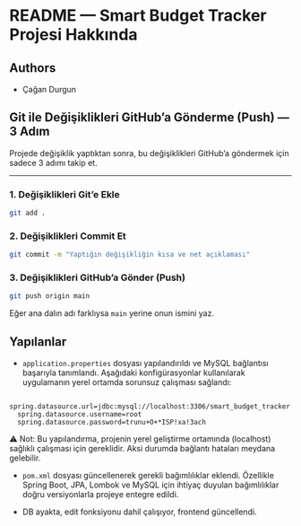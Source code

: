 # README — Smart Budget Tracker Projesi Hakkında

## Authors
- Çağan Durgun

## Git ile Değişiklikleri GitHub’a Gönderme (Push) — 3 Adım
Projede değişiklik yaptıktan sonra, bu değişiklikleri GitHub’a göndermek için sadece 3 adımı takip et.

---

### 1. Değişiklikleri Git’e Ekle
```bash
git add .
```
### 2. Değişiklikleri Commit Et
```bash
git commit -m "Yaptığın değişikliğin kısa ve net açıklaması"
```
### 3. Değişiklikleri GitHub’a Gönder (Push)

```bash
git push origin main
```
Eğer ana dalın adı farklıysa `main` yerine onun ismini yaz.

## Yapılanlar

- `application.properties` dosyası yapılandırıldı ve MySQL bağlantısı başarıyla tanımlandı. Aşağıdaki konfigürasyonlar kullanılarak uygulamanın yerel ortamda sorunsuz çalışması sağlandı:

```properties
  spring.datasource.url=jdbc:mysql://localhost:3306/smart_budget_tracker
  spring.datasource.username=root
  spring.datasource.password=trunu+O+*ISP!xa!3ach
```

⚠️ Not: Bu yapılandırma, projenin yerel geliştirme ortamında (localhost) sağlıklı çalışması için gereklidir. Aksi durumda bağlantı hataları meydana gelebilir. 

- `pom.xml` dosyası güncellenerek gerekli bağımlılıklar eklendi. Özellikle Spring Boot, JPA, Lombok ve MySQL için ihtiyaç duyulan bağımlılıklar doğru versiyonlarla projeye entegre edildi.

- DB ayakta, edit fonksiyonu dahil çalışıyor, frontend güncellendi.
